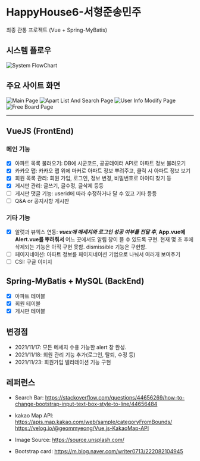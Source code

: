 # HappyHouse6-서형준송민주

최종 관통 프로젝트 (Vue + Spring-MyBatis)

## 시스템 플로우
![System FlowChart](https://user-images.githubusercontent.com/31907528/150686174-d2401c5b-11c6-4bb9-8860-ad5ece620259.png)


## 주요 사이트 화면
![Main Page](https://user-images.githubusercontent.com/31907528/147204929-93705c75-372d-4444-9d15-f9c874b25e66.png)
![Apart List And Search Page](https://user-images.githubusercontent.com/31907528/147205026-3119c4d8-b574-49d3-8b9b-ba051f4ff4ef.png)
![User Info Modify Page](https://user-images.githubusercontent.com/31907528/147205207-d2dcf26d-8e90-4c9a-83d4-984a59bfeb28.png)
![Free Board Page](https://user-images.githubusercontent.com/31907528/147205213-20badb10-6091-488f-9e9d-afbbbd5fbe6a.png)

---

## VueJS (FrontEnd)
### 메인 기능
- [x] 아파트 목록 불러오기: DB에 시군코드, 공공데이터 API로 아파트 정보 불러오기
- [x] 카카오 맵: 카카오 맵 위에 마커로 아파트 정보 뿌려주고, 클릭 시 아파트 정보 보기
- [x] 회원 목록 관리: 회원 가입, 로그인, 정보 변경, 비밀번호로 아이디 찾기 등
- [x] 게시판 관리: 글쓰기, 글수정, 글삭제 등등
- [ ] 게시판 댓글 기능: userid에 따라 수정하거나 달 수 있고 기타 등등
- [ ] Q&A or 공지사항 게시판

### 기타 기능
- [x] 알럿과 뷰엑스 연동: ***vuex에 메세지와 로그인 성공 여부를 전달 후***, **App.vue에 Alert.vue를 뿌려줘서** 어느 곳에서도 알림 창이 뜰 수 있도록 구현.
현재 몇 초 후에 삭제되는 기능은 아직 구현 못함. dismissible 기능은 구현함.
- [ ] 페이지네이션: 아파트 정보를 페이지네이션 기법으로 나눠서 여러개 보여주기
- [ ] CSI: 구글 이미지 

## Spring-MyBatis + MySQL (BackEnd)
 - [x] 아파트 테이블
 - [x] 회원 테이블
 - [x] 게시판 테이블

## 변경점

- 2021/11/17: 모든 메세지 수용 가능한 alert 창 완성.
- 2021/11/18: 회원 관리 기능 추가(로그인, 탈퇴, 수정 등)
- 2021/11/23: 회원가입 밸리데이션 기능 구현

## 레퍼런스

- Search Bar: https://stackoverflow.com/questions/44656269/how-to-change-bootstrap-input-text-box-style-to-line/44656484

- kakao Map API: https://apis.map.kakao.com/web/sample/categoryFromBounds/
  https://velog.io/@geommyeong/Vue.js-KakaoMap-API

- Image Source: https://source.unsplash.com/

- Bootstrap card: https://m.blog.naver.com/writer0713/222082104945
